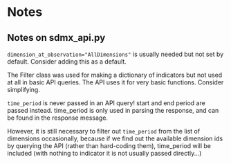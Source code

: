 # Notes

## Notes on sdmx_api.py
`dimension_at_observation="AllDimensions"` is usually needed but
not set by default. Consider adding this as a default.

The Filter class was used for making a dictionary of indicators
but not used at all in basic API queries. The API uses it for very basic
functions. Consider simplifying.

`time_period` is never passed in an API query! start and end
period are passed instead. time_period is only used in parsing the response,
and can be found in the response message.

However, it is still necessary to filter out `time_period` from the list of
dimensions occasionally, because if we find out the available dimension ids
by querying the API (rather than hard-coding them), time_period will be included
(with nothing to indicator it is not usually passed directly...)